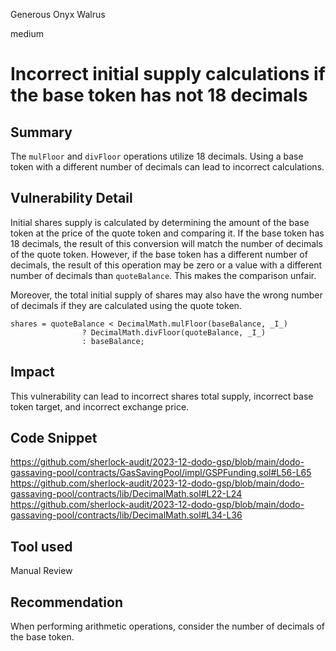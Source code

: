 Generous Onyx Walrus

medium

# Incorrect initial supply calculations if the base token has not 18 decimals

## Summary
The `mulFloor` and `divFloor` operations utilize 18 decimals. Using a base token with a different number of decimals can lead to incorrect calculations.

## Vulnerability Detail
Initial shares supply is calculated by determining the amount of the base token at the price of the quote token and comparing it. If the base token has 18 decimals, the result of this conversion will match the number of decimals of the quote token. However, if the base token has a different number of decimals, the result of this operation may be zero or a value with a different number of decimals than `quoteBalance`. This makes the comparison unfair.

Moreover, the total initial supply of shares may also have the wrong number of decimals if they are calculated using the quote token.

```solidity
shares = quoteBalance < DecimalMath.mulFloor(baseBalance, _I_)
                ? DecimalMath.divFloor(quoteBalance, _I_)
                : baseBalance;
```

## Impact
This vulnerability can lead to incorrect shares total supply, incorrect base token target, and incorrect exchange price.

## Code Snippet
https://github.com/sherlock-audit/2023-12-dodo-gsp/blob/main/dodo-gassaving-pool/contracts/GasSavingPool/impl/GSPFunding.sol#L56-L65
https://github.com/sherlock-audit/2023-12-dodo-gsp/blob/main/dodo-gassaving-pool/contracts/lib/DecimalMath.sol#L22-L24
https://github.com/sherlock-audit/2023-12-dodo-gsp/blob/main/dodo-gassaving-pool/contracts/lib/DecimalMath.sol#L34-L36

## Tool used

Manual Review

## Recommendation
When performing arithmetic operations, consider the number of decimals of the base token.